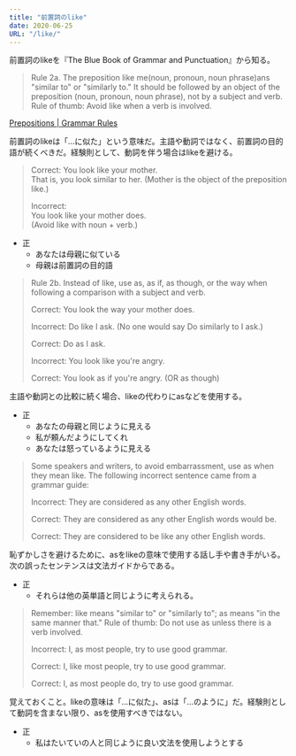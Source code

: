 ```yaml
---
title: "前置詞のlike"
date: 2020-06-25
URL: "/like/"
---
```


前置詞のlikeを『The Blue Book of Grammar and Punctuation』から知る。<!--more-->

> Rule 2a. The preposition like me(noun, pronoun, noun phrase)ans "similar to" or "similarly to." It should be followed by an object of the preposition (noun, pronoun, noun phrase), not by a subject and verb. Rule of thumb: Avoid like when a verb is involved.

[Prepositions | Grammar Rules](https://www.grammarbook.com/grammar/probPrep.asp)

前置詞のlikeは「…に似た」という意味だ。主語や動詞ではなく、前置詞の目的語が続くべきだ。経験則として、動詞を伴う場合はlikeを避ける。

> Correct:
You look like your mother.  
That is, you look similar to her. (Mother is the object of the preposition like.)
>
> Incorrect:  
You look like your mother does.  
(Avoid like with noun + verb.)  

- 正
    - あなたは母親に似ている
    - 母親は前置詞の目的語

> Rule 2b. Instead of like, use as, as if, as though, or the way when following a comparison with a subject and verb.
>
> Correct: You look the way your mother does.
>
> Incorrect: Do like I ask. (No one would say Do similarly to I ask.)
>
> Correct: Do as I ask.
>
> Incorrect: You look like you're angry.
> 
> Correct: You look as if you're angry. (OR as though)

主語や動詞との比較に続く場合、likeの代わりにasなどを使用する。

- 正
    - あなたの母親と同じように見える
    - 私が頼んだようにしてくれ
    - あなたは怒っているように見える

> Some speakers and writers, to avoid embarrassment, use as when they mean like. The following incorrect sentence came from a grammar guide:
>
> Incorrect: They are considered as any other English words.
>
> Correct: They are considered as any other English words would be.
>
> Correct: They are considered to be like any other English words.

恥ずかしさを避けるために、asをlikeの意味で使用する話し手や書き手がいる。次の誤ったセンテンスは文法ガイドからである。 

- 正
    - それらは他の英単語と同じように考えられる。

> Remember: like means "similar to" or "similarly to"; as means "in the same manner that." Rule of thumb: Do not use as unless there is a verb involved.
>
> Incorrect: I, as most people, try to use good grammar.
>
> Correct: I, like most people, try to use good grammar.
>
> Correct: I, as most people do, try to use good grammar.
  
覚えておくこと。likeの意味は「…に似た」、asは「…のように」だ。経験則として動詞を含まない限り、asを使用すべきではない。

- 正
    - 私はたいていの人と同じように良い文法を使用しようとする